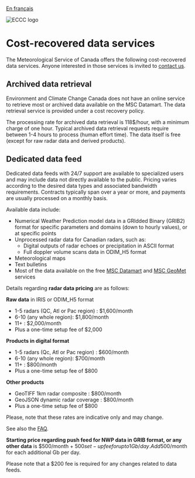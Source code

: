 [En français](readme_fr.md)

![ECCC logo](../img_eccc-logo.png)

# Cost-recovered data services

The Meteorological Service of Canada offers the following cost-recovered data services. Anyone interested in those services is invited to [contact us](https://www.weather.gc.ca/mainmenu/contact_us_e.html).

## Archived data retrieval

Environment and Climate Change Canada does not have an online service to retrieve most or archived data available on the MSC Datamart. The data retrieval service is provided under a cost recovery policy.

The processing rate for archived data retrieval is 118$/hour, with a minimum charge of one hour. Typical archived data retrieval requests require between 1-4 hours to process (human effort time). The data itself is free (except for raw radar data and derived products).

## Dedicated data feed

Dedicated data feeds with 24/7 support are available to specialized users and may include data not directly available to the public. Pricing varies according to the desired data types and associated bandwidth requirements. Contracts typically span over a year or more, and payments are usually processed on a monthly basis.

Available data include:

* Numerical Weather Prediction model data in a GRIdded Binary (GRIB2) format for specific parameters and domains (down to hourly values), or at specific points
* Unprocessed radar data for Canadian radars, such as:
    * Digital outputs of radar echoes or precipitation in ASCII format
    * Full doppler volume scans data in ODIM_H5 format
* Meteorological maps
* Text bulletins
* Most of the data available on the free [MSC Datamart](../msc-datamart/readme_en.md) and [MSC GeoMet](../msc-geomet/readme_en.md) services

Details regarding **radar data pricing** are as follows:

**Raw data** in IRIS or ODIM_H5 format

* 1-5 radars (QC, Atl or Pac region) : $1,600/month
* 6-10 (any whole region): $1,800/month
* 11+ : $2,000/month
* Plus a one-time setup fee of $2,000

**Products in digital format**

* 1-5 radars (Qc, Atl or Pac region) : $600/month
* 6-10 (any whole region): $700/month
* 11+ : $800/month
* Plus a one-time setup fee of $800

**Other products**

* GeoTIFF 1km radar composite : $800/month
* GeoJSON dynamic radar coverage : $800/month
* Plus a one-time setup fee of $800

Please, note that these rates are indicative only and may change.

See also the [FAQ](../faq/readme_en.md).

**Starting price regarding push feed for NWP data in GRIB format, or any other data** is $500/month + $500 set-up fee for up to 1 Gb/day. Add 500$/month for each additional Gb per day.


Please note that a $200 fee is required for any changes related to data feeds.